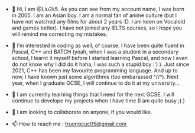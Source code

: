 - 👋 Hi, I am @Liu2k5. As you can see from my account name, I was born in 2005. I am an Asian boy. I am a normal fan of anime culture (but I have not watched
any films for about 2 years :D. I am keen on Vocaloid and games better). I have not joined any IELTS courses, so I hope you will remind me correcting my mistakes.

- 👀 I’m interested in coding as well, of course. I have been quite fluent in Pascal, C++ and BATCH (yeah, when I was a student in a secondary school, I learnt it myself
before I started learning Pascal, and now I even do not know why I did do it haha, I was such a stupid boy :') ). Just since 2021, C++ has been my favourite
programming language. And up to now, I have known just some algorithms (too embarassed ^//^). Next year, when I graduate GCSE, I will continue to do it at my
university...

- 🌱 I am currently learning things that I need for the next GCSE. I will continue to develope my projects when I have time (I am quite busy ;) )
- 💞️ I am looking to collaborate on anyone, if you would like.
- 📫 How to reach me : truongcuc05@gmail.com
